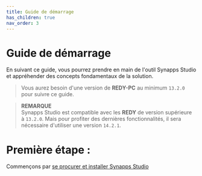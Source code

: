 ```yaml
---
title: Guide de démarrage
has_children: true
nav_order: 3
---
```


# Guide de démarrage

En suivant ce guide, vous pourrez prendre en main de l'outil Synapps Studio et appréhender des concepts fondamentaux de la solution.

> Vous aurez besoin d'une version de **REDY-PC** au minimum `13.2.0`  pour suivre ce guide.

> **REMARQUE**<br>
> Synapps Studio est compatible avec les **REDY** de version supérieure à `13.2.0`. Mais pour profiter des dernières fonctionnalités, il sera nécessaire d'utiliser une version `14.2.1`.

# Première étape :
Commençons par [se procurer et installer Synapps Studio](./install)
